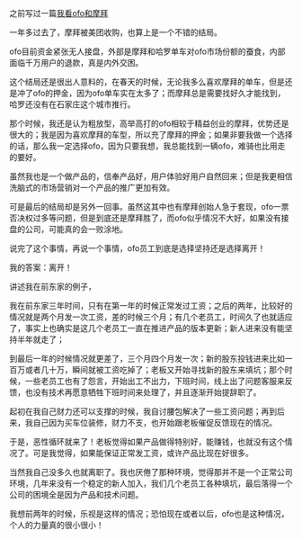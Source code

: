 之前写过一篇[我看ofo和摩拜](https://www.jianshu.com/p/c5c99dae3d5c)

一年多过去了，摩拜被美团收购，也算上是一个不错的结局。

ofo目前资金紧张无人接盘，外部是摩拜和哈罗单车对ofo市场份额的蚕食，内部面临千万用户的退款，真是内外交困。

这个结局还是很出人意料的，在春天的时候，无论我多么喜欢摩拜的单车，但是还是冲了ofo的押金，因为ofo单车实在太多了；而摩拜总是需要找好久才能找到，哈罗还没有在石家庄这个城市推行。

那个时候，我还是认为粗放型，高举高打的ofo相较于精益创业的摩拜，优势还是很大的；我是因为喜欢摩拜的车型，所以充了摩拜的押金；如果非要我做一个选择的话，那么我一定选择ofo，因为只要我想，我总能找到一辆ofo，难骑也比用走的要好。

虽然我也是一个做产品的，信奉产品好，用户体验好用户自然回来；但是我更相信洗脑式的市场营销对一个产品的推广更加有效。

可是最后的结局却是另外一回事。虽然这其中也有摩拜创始人急于套现，ofo一票否决权过多等问题，但是到底还是摩拜胜了，而ofo似乎情况不大好，如果没有接盘的公司，可能真的会一败涂地。


说完了这个事情，再说一个事情，ofo员工到底是选择坚持还是选择离开！

我的答案：离开！

讲述我在前东家的例子，

我在前东家三年时间，只有在第一年的时候正常发过工资；之后的两年，比较好的情况就是两个月发一次工资，差的时候三个月；有几个老员工，时间久了也就适应了，事实上也确实是这几个老员工一直在推进产品的版本更新；新人进来没有能坚持半年就走了；

到最后一年的时候情况就更差了，三个月四个月发一次；新的股东投钱进来比如一百万或者几十万，瞬间就被工资吃掉了；老板又开始寻找新的股东来填坑；那个时候，一些老员工也有了怨言，开始出工不出力，下班时间，线上出了问题客服来反馈，也没有技术再愿意牺牲下班时间来处理了，并且逐渐开始提辞职了。

起初在我自己财力还可以支撑的时候，我自讨腰包解决了一些工资问题；再到后来，我自己因为买车位装修，财力不支，也开始跟老板催促反馈现在的情况。

于是，恶性循环就来了！老板觉得如果产品做得特别好，能赚钱，也就没有这个情况了。可是我觉得，如果能保证正常发工资，或许产品比现在好很多。

当然我自己没多久也就离职了。我也厌倦了那种环境，觉得那并不是一个正常公司环境，几年来没有一个稳定的新人加入，我们几个老员工各种填坑，最后落得一个公司的困境全是因为产品和技术问题。

我想前两年的时候，乐视是这样的情况；恐怕现在或者以后，ofo也是这种情况，个人的力量真的很小很小！
